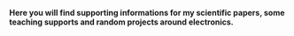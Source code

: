 **Here you will find supporting informations for my scientific papers, some teaching supports and random projects around electronics.**
